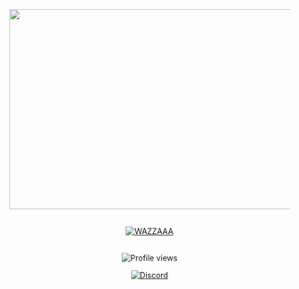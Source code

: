 <div align="center">
  <img src="https://github.com/The-Ghostface/The-Ghostface/blob/main/content/Hi.gif" width="640" height="360" />
  <br>
    <br>

  <a href="https://git.io/typing-svg"><img src="https://readme-typing-svg.demolab.com?font=Fira+Code&size=30&duration=4250&pause=1000&color=5A6EBE&center=true&width=300&lines=Wazzuuuuuuuuup!" alt="WAZZAAA" /></a>
  <br>
    <br>
  
  <img src="https://komarev.com/ghpvc/?username=The-Ghostface&color=242c4c&label=Profile+views+" alt="Profile views" />

[![Discord](https://img.shields.io/badge/Discord-%237289DA.svg?logo=discord&logoColor=white)](https://discord.gg/https://discord.gg/3RFgXWqFBM) 





































</div>
